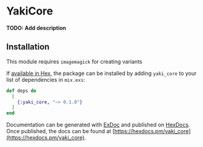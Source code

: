 # YakiCore

**TODO: Add description**

## Installation

This module requires `imagemagick` for creating variants

If [available in Hex](https://hex.pm/docs/publish), the package can be installed
by adding `yaki_core` to your list of dependencies in `mix.exs`:

```elixir
def deps do
  [
    {:yaki_core, "~> 0.1.0"}
  ]
end
```

Documentation can be generated with [ExDoc](https://github.com/elixir-lang/ex_doc)
and published on [HexDocs](https://hexdocs.pm). Once published, the docs can
be found at [https://hexdocs.pm/yaki_core](https://hexdocs.pm/yaki_core).

